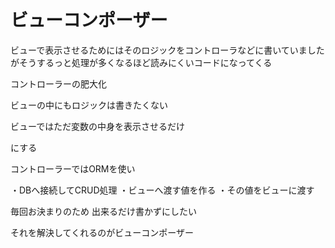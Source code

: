 # ビューコンポーザー



ビューで表示させるためにはそのロジックをコントローラなどに書いていましたがそうするっと処理が多くなるほど読みにくいコードになってくる

コントローラーの肥大化

ビューの中にもロジックは書きたくない

ビューではただ変数の中身を表示させるだけ

にする


コントローラーではORMを使い

・DBへ接続してCRUD処理
・ビューへ渡す値を作る
・その値をビューに渡す


毎回お決まりのため
出来るだけ書かずにしたい


それを解決してくれるのがビューコンポーザー